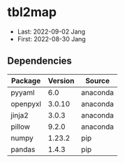 # tbl2map

- Last: 2022-09-02 Jang
- First: 2022-08-30 Jang

## Dependencies

Package | Version | Source
--- | --- | ---
pyyaml | 6.0 | anaconda
openpyxl | 3.0.10 | anaconda
jinja2 | 3.0.3 | anaconda
pillow | 9.2.0 | anaconda
numpy | 1.23.2 | pip
pandas | 1.4.3 | pip
